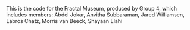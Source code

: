 This is the code for the Fractal Museum, produced by Group 4, which includes members:
Abdel Jokar, Anvitha Subbaraman, Jared Williamsen, Labros Chatz, Morris van Beeck, Shayaan Elahi
